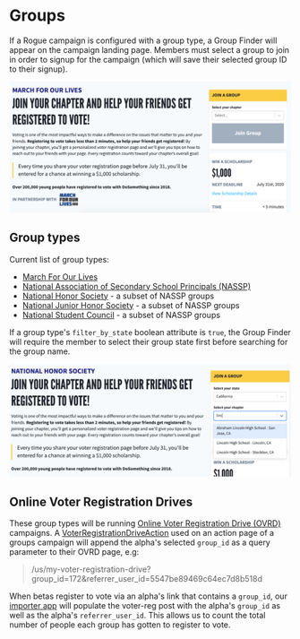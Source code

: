 # Groups

If a Rogue campaign is configured with a group type, a Group Finder will appear on the campaign landing page. Members must select a group to join in order to signup for the campaign (which will save their selected group ID to their signup).

![Example Group Finder](../../.gitbook/assets/groups-landing-page.png)

## Group types

Current list of group types:

- [March For Our Lives](https://activity.dosomething.org/group-types/1)
- [National Association of Secondary School Principals (NASSP)](https://activity.dosomething.org/group-types/5)
- [National Honor Society](https://activity.dosomething.org/group-types/2) - a subset of NASSP groups
- [National Junior Honor Society](https://activity.dosomething.org/group-types/3) - a subset of NASSP groups
- [National Student Council](https://activity.dosomething.org/group-types/4) - a subset of NASSP groups

If a group type's `filter_by_state` boolean attribute is `true`, the Group Finder will require the member to select their group state first before searching for the group name.

![Filter by state example](../../.gitbook/assets/groups-filter-by-state.png)

## Online Voter Registration Drives

These group types will be running [Online Voter Registration Drive (OVRD)](development/features/voter-registration.md#online-drives) campaigns. A [VoterRegistrationDriveAction](development/content-types/voter-registration-drive-action.md) used on an action page of a groups campaign will append the alpha's selected `group_id` as a query parameter to their OVRD page, e.g:

> /us/my-voter-registration-drive?group_id=172&referrer_user_id=5547be89469c64ec7d8b518d

When betas register to vote via an alpha's link that contains a `group_id`, our [importer app](development/features/voter-registration.md#import) will populate the voter-reg post with the alpha's `group_id` as well as the alpha's `referrer_user_id`. This allows us to count the total number of people each group has gotten to register to vote.
